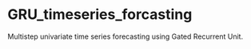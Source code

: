 # GRU_timeseries_forcasting
Multistep univariate time series forecasting using Gated Recurrent Unit. 
